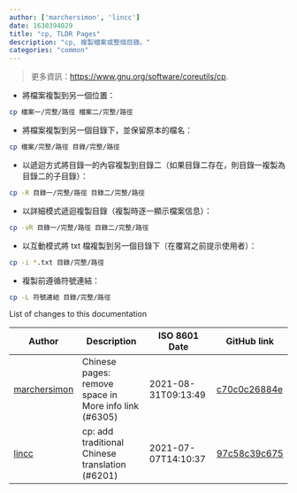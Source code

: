 ```yaml
---
author: ['marchersimon', 'lincc']
date: 1630394029
title: "cp, TLDR Pages"
description: "cp, 複製檔案或整個目錄。"
categories: "common"
---
```

> 更多資訊：<https://www.gnu.org/software/coreutils/cp>.

- 將檔案複製到另一個位置：

```bash
cp 檔案一/完整/路徑 檔案二/完整/路徑
```

- 將檔案複製到另一個目錄下，並保留原本的檔名：

```bash
cp 檔案/完整/路徑 目錄/完整/路徑
```

- 以遞迴方式將目錄一的內容複製到目錄二（如果目錄二存在，則目錄一複製為目錄二的子目錄）：

```bash
cp -R 目錄一/完整/路徑 目錄二/完整/路徑
```

- 以詳細模式遞迴複製目錄（複製時逐一顯示檔案信息）：

```bash
cp -vR 目錄一/完整/路徑 目錄二/完整/路徑
```

- 以互動模式將 txt 檔複製到另一個目錄下（在覆寫之前提示使用者）：

```bash
cp -i *.txt 目錄/完整/路徑
```

- 複製前遵循符號連結：

```bash
cp -L 符號連結 目錄/完整/路徑
```
List of changes to this documentation


Author | Description | ISO 8601 Date | GitHub link
------|-----|-----|-----
[marchersimon](mailto:50295997+marchersimon@users.noreply.github.com) | Chinese pages: remove space in More info link (#6305) | 2021-08-31T09:13:49 | [c70c0c26884e](https://github.com/tldr-pages/tldr/commit/c70c0c26884ee74fabb640cd842d1e4c72d9df4b)
[lincc](mailto:46962923+blueskyson@users.noreply.github.com) | cp: add traditional Chinese translation (#6201) | 2021-07-07T14:10:37 | [97c58c39c675](https://github.com/tldr-pages/tldr/commit/97c58c39c675b65500603f812369493858471133)

